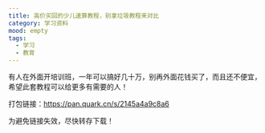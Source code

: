 ```yaml
---
title: 高价买回的少儿速算教程，别拿垃圾教程来对比
category: 学习资料
mood: empty
tags:
  - 学习
  - 教育
---
```


有人在外面开培训班，一年可以搞好几十万，别再外面花钱买了，而且还不便宜，希望此套教程可以给更多有需要的人！





打包链接：https://pan.quark.cn/s/2145a4a9c8a6




为避免链接失效，尽快转存下载！


